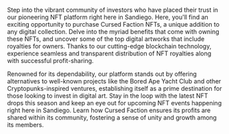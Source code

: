 Step into the vibrant community of investors who have placed their trust in our pioneering NFT platform right here in Sandiego. Here, you'll find an exciting opportunity to purchase Cursed Faction NFTs, a unique addition to any digital collection. Delve into the myriad benefits that come with owning these NFTs, and uncover some of the top digital artworks that include royalties for owners. Thanks to our cutting-edge blockchain technology, experience seamless and transparent distribution of NFT royalties along with successful profit-sharing.

Renowned for its dependability, our platform stands out by offering alternatives to well-known projects like the Bored Ape Yacht Club and other Cryptopunks-inspired ventures, establishing itself as a prime destination for those looking to invest in digital art. Stay in the loop with the latest NFT drops this season and keep an eye out for upcoming NFT events happening right here in Sandiego. Learn how Cursed Faction ensures its profits are shared within its community, fostering a sense of unity and growth among its members.
